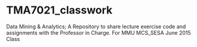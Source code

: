 # TMA7021_classwork
Data Mining &amp; Analytics; A Repository to share lecture exercise code and assignments with the Professor in Charge.
For MMU MCS_SESA June 2015 Class
